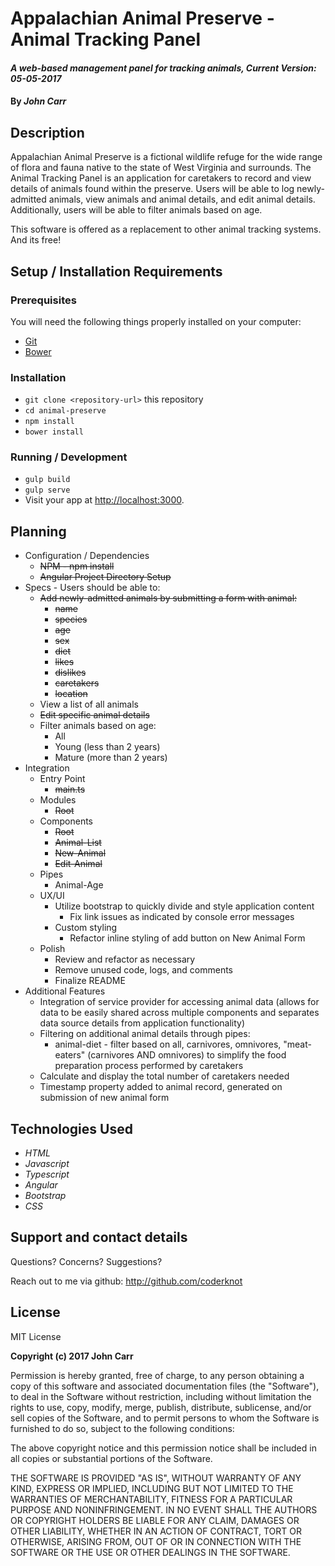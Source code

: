 # Appalachian Animal Preserve - Animal Tracking Panel

#### _A web-based management panel for tracking animals, Current Version: 05-05-2017_

#### By _**John Carr**_

## Description
Appalachian Animal Preserve is a fictional wildlife refuge for the wide range of flora and fauna native to the state of West Virginia and surrounds. The Animal Tracking Panel is an application for caretakers to record and view details of animals found within the preserve. Users will be able to log newly-admitted animals, view animals and animal details, and edit animal details. Additionally, users will be able to filter animals based on age.

This software is offered as a replacement to other animal tracking systems. And its free!

## Setup / Installation Requirements

### Prerequisites

You will need the following things properly installed on your computer:

* [Git](https://git-scm.com/)
* [Bower](https://bower.io/)

### Installation

* `git clone <repository-url>` this repository
* `cd animal-preserve`
* `npm install`
* `bower install`

### Running / Development

* `gulp build`
* `gulp serve`
* Visit your app at [http://localhost:3000](http://localhost:3000).

## Planning

  * Configuration / Dependencies
    * ~~NPM - npm install~~
    * ~~Angular Project Directory Setup~~
  * Specs - Users should be able to:
    * ~~Add newly-admitted animals by submitting a form with animal:~~
      * ~~name~~
      * ~~species~~
      * ~~age~~
      * ~~sex~~
      * ~~diet~~
      * ~~likes~~
      * ~~dislikes~~
      * ~~caretakers~~
      * ~~location~~
    * View a list of all animals
    * ~~Edit specific animal details~~
    * Filter animals based on age:
      * All
      * Young (less than 2 years)
      * Mature (more than 2 years)
  * Integration
    * Entry Point
      * ~~main.ts~~
    * Modules
      * ~~Root~~
    * Components
      * ~~Root~~
      * ~~Animal-List~~
      * ~~New-Animal~~
      * ~~Edit-Animal~~
    * Pipes
      * Animal-Age
    * UX/UI
      * Utilize bootstrap to quickly divide and style application content
        * Fix link issues as indicated by console error messages
      * Custom styling
        * Refactor inline styling of add button on New Animal Form
    * Polish
      * Review and refactor as necessary
      * Remove unused code, logs, and comments
      * Finalize README
  * Additional Features
    * Integration of service provider for accessing animal data (allows for data to be easily shared across multiple components and separates data source details from application functionality)
    * Filtering on additional animal details through pipes:
      * animal-diet - filter based on all, carnivores, omnivores, "meat-eaters" (carnivores AND omnivores) to simplify the food preparation process performed by caretakers
    * Calculate and display the total number of caretakers needed
    * Timestamp property added to animal record, generated on submission of new animal form

## Technologies Used
* _HTML_
* _Javascript_
* _Typescript_
* _Angular_
* _Bootstrap_
* _CSS_

## Support and contact details
Questions? Concerns? Suggestions?

Reach out to me via github:
<http://github.com/coderknot>

## License

MIT License

__Copyright (c) 2017 John Carr__

Permission is hereby granted, free of charge, to any person obtaining a copy of this software and associated documentation files (the "Software"), to deal in the Software without restriction, including without limitation the rights to use, copy, modify, merge, publish, distribute, sublicense, and/or sell copies of the Software, and to permit persons to whom the Software is furnished to do so, subject to the following conditions:

The above copyright notice and this permission notice shall be included in all copies or substantial portions of the Software.

THE SOFTWARE IS PROVIDED "AS IS", WITHOUT WARRANTY OF ANY KIND, EXPRESS OR IMPLIED, INCLUDING BUT NOT LIMITED TO THE WARRANTIES OF MERCHANTABILITY, FITNESS FOR A PARTICULAR PURPOSE AND NONINFRINGEMENT. IN NO EVENT SHALL THE AUTHORS OR COPYRIGHT HOLDERS BE LIABLE FOR ANY CLAIM, DAMAGES OR OTHER LIABILITY, WHETHER IN AN ACTION OF CONTRACT, TORT OR OTHERWISE, ARISING FROM, OUT OF OR IN CONNECTION WITH THE SOFTWARE OR THE USE OR OTHER DEALINGS IN THE SOFTWARE.
